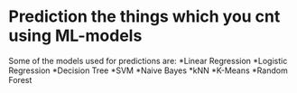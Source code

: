 # Prediction the things which you cnt using ML-models
Some of the models used for predictions are:
*Linear Regression
*Logistic Regression
*Decision Tree
*SVM
*Naive Bayes
*kNN
*K-Means
*Random Forest
